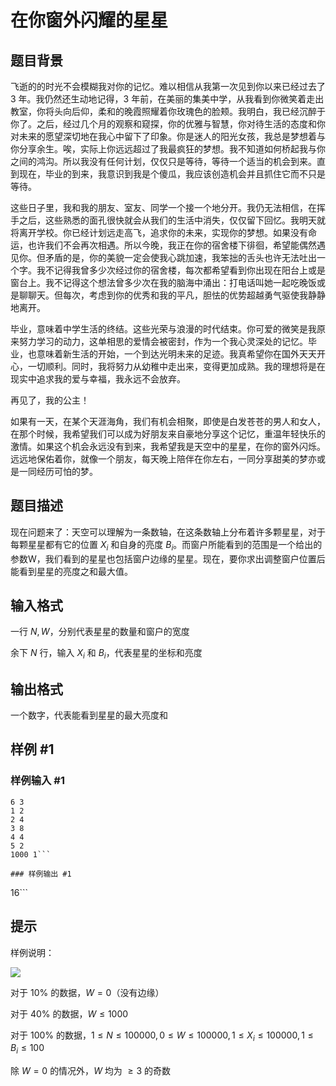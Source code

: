 # 在你窗外闪耀的星星

## 题目背景

飞逝的的时光不会模糊我对你的记忆。难以相信从我第一次见到你以来已经过去了 3 年。我仍然还生动地记得，3 年前，在美丽的集美中学，从我看到你微笑着走出教室，你将头向后仰，柔和的晚霞照耀着你玫瑰色的脸颊。我明白，我已经沉醉于你了。之后，经过几个月的观察和窥探，你的优雅与智慧，你对待生活的态度和你对未来的愿望深切地在我心中留下了印象。你是迷人的阳光女孩，我总是梦想着与你分享余生。唉，实际上你远远超过了我最疯狂的梦想。我不知道如何桥起我与你之间的鸿沟。所以我没有任何计划，仅仅只是等待，等待一个适当的机会到来。直到现在，毕业的到来，我意识到我是个傻瓜，我应该创造机会并且抓住它而不只是等待。


这些日子里，我和我的朋友、室友、同学一个接一个地分开。我仍无法相信，在挥手之后，这些熟悉的面孔很快就会从我们的生活中消失，仅仅留下回忆。我明天就将离开学校。你已经计划远走高飞，追求你的未来，实现你的梦想。如果没有命运，也许我们不会再次相遇。所以今晚，我正在你的宿舍楼下徘徊，希望能偶然遇见你。但矛盾的是，你的美貌一定会使我心跳加速，我笨拙的舌头也许无法吐出一个字。我不记得我曾多少次经过你的宿舍楼，每次都希望看到你出现在阳台上或是窗台上。我不记得这个想法曾多少次在我的脑海中涌出：打电话叫她一起吃晚饭或是聊聊天。但每次，考虑到你的优秀和我的平凡，胆怯的优势超越勇气驱使我静静地离开。


毕业，意味着中学生活的终结。这些光荣与浪漫的时代结束。你可爱的微笑是我原来努力学习的动力，这单相思的爱情会被密封，作为一个我心灵深处的记忆。毕业，也意味着新生活的开始，一个到达光明未来的足迹。我真希望你在国外天天开心，一切顺利。同时，我将努力从幼稚中走出来，变得更加成熟。我的理想将是在现实中追求我的爱与幸福，我永远不会放弃。


再见了，我的公主！


如果有一天，在某个天涯海角，我们有机会相聚，即使是白发苍苍的男人和女人，在那个时候，我希望我们可以成为好朋友来自豪地分享这个记忆，重温年轻快乐的激情。如果这个机会永远没有到来，我希望我是天空中的星星，在你的窗外闪烁。远远地保佑着你，就像一个朋友，每天晚上陪伴在你左右，一同分享甜美的梦亦或是一同经历可怕的梦。

## 题目描述

现在问题来了：天空可以理解为一条数轴，在这条数轴上分布着许多颗星星，对于每颗星星都有它的位置 $X_i$ 和自身的亮度 $B_i$。而窗户所能看到的范围是一个给出的参数W，我们看到的星星也包括窗户边缘的星星。现在，要你求出调整窗户位置后能看到星星的亮度之和最大值。


## 输入格式

一行 $N,W$，分别代表星星的数量和窗户的宽度

余下 $N$ 行，输入 $X_i$ 和 $B_i$，代表星星的坐标和亮度


## 输出格式

一个数字，代表能看到星星的最大亮度和


## 样例 #1

### 样例输入 #1
```
6 3
1 2
2 4
3 8
4 4
5 2
1000 1```

### 样例输出 #1

```
16```

## 提示

样例说明：


 ![](https://cdn.luogu.com.cn/upload/pic/3818.png) 

对于 $10\%$ 的数据，$W=0$（没有边缘）

对于 $40\%$ 的数据，$W\leq 1000$

对于 $100\%$ 的数据，$1 \leq N\leq 100000,0 \leq W\leq 100000,1 \leq X_i\leq 100000,1\leq B_i\leq 100$

除 $W=0$ 的情况外，$W$ 均为 $\geq 3$ 的奇数

